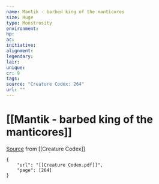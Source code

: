 ```yaml
---
name: Mantik - barbed king of the manticores
size: Huge
type: Monstrosity
environment: 
hp: 
ac: 
initiative: 
alignment: 
legendary: 
lair: 
unique: 
cr: 9
tags: 
source: "Creature Codex: 264"
url: ""
---
```

# [[Mantik - barbed king of the manticores]]

[Source](zotero://open-pdf/library/items/NTNKJRHG?page=264) from [[Creature Codex]]

```pdf
{
	"url": "[[Creature Codex.pdf]]",
	"page": [264]
}
```

